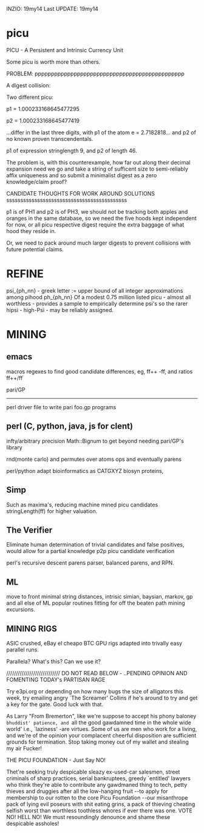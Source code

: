 

INZIO: 19my14
Last UPDATE: 19my14



picu
====

PICU - A Persistent and Intrinsic Currency Unit

Some picu is worth more than others.


PROBLEM: pppppppppppppppppppppppppppppppppppppppppppppp

A digest collision:

Two different picu:

p1 = 1.000233168645477295  

p2 = 1.000233168645477419

...differ in the last three digits, with p1 of the atom e = 2.7182818... and p2
of no known proven transcendentals.

p1 of expression stringlength 9, and p2 of length 46.

The problem is, with this counterexample, how far out along their decimal expansion need we go and take a string  of sufficent size to semi-reliably 
affix uniqueness and so submit a minimalist digest  as a zero knowledge/claim proof?

CANDIDATE THOUGHTS FOR WORK AROUND SOLUTIONS sssssssssssssssssssssssssssssssssssssssssss

p1 is of PH1 and p2 is of PH3, we should not be tracking both apples and oranges in the same database, so we need the five hoods kept independent for now, or all picu respective digest require the extra baggage of what hood they reside in.

Or, we need to pack around much larger digests to prevent collisions with future potential claims.


REFINE 
======

psi_{ph_nn} - greek letter := upper bound of all integer approximations among pihood ph_{ph_nn}
Of a modest 0.75 million listed picu - almost all worthless - provides a sample to empirically determine psi's
so the rarer hipsi - high-Psi - may be reliably assigned.


MINING
======

emacs 
-----

macros regexes to find good candidate differences, eg, ff++ -ff, and ratios  ff++/ff

pari/GP
_______

perl driver file to write pari foo.gp programs


perl (C, python, java, js for clent)
----
infty/arbitrary precision Math::Bignum to get beyond needing pari/GP's library

rnd(monte carlo) and permutes over atoms ops and eventually parens


perl/python adapt bioinformatics as CATGXYZ biosyn proteins,




Simp
----

Such as maxima's, reducing machine mined picu candidates stringLength(ff) for higher valuation.


The Verifier
------------
Eliminate human determination  of trivial candidates and false positives, would allow for a partial knowledge p2p picu candidate verification

perl's recursive descent parens parser, balanced parens, and RPN.


ML
--
move to front minimal string distances, intrisic simian, baysian, markov, gp and all else of ML popular routines
fitting for off the beaten path mining excursions.


MINING RIGS
-----------

ASIC crushed, eBay el cheapo BTC GPU rigs adapted into trivally easy parallel runs.

Parallela? What's this? Can we use it?




//////////////////////////// DO NOT READ BELOW - ..PENDING OPINION AND FOMENTING TODAY's PARTISAN RAGE

Try e3pi.org or depending on how many bugs the size of alligators this week, try emailing angry `The Screamer' Collins if he's around to try and get a key for the gate. Good luck with that.


As Larry "From Bremerton", like we're suppose to  accept his  phony baloney `bhuddist' patience, and `all the good gawdamned time in the whole wide world' i.e., `laziness' -are virtues. Some of us are men who work for a living, and we're of the opinion your complacent cheerful disposition are sufficient grounds for termination. 
Stop taking money out of my wallet and stealing my air Fucker!

THE PICU FOUNDATION   - Just Say NO!

Thet're seeking truly despicable sleazy ex-used-car salesmen, street criminals of sharp practices, serial bankruptees, greedy `entitled' lawyers who think they're able to contribute any gawdmaned thing to tech, petty thieves and druggies after all the low-hanging fruit --to apply for membership to our rotten to the core Picu Foundation --our misanthrope pack of lying evil poseurs with shit eating grins, a pack of thieving cheating selfish worst than worthless toothless whores if ever there was one. VOTE NO! HELL NO! We must resoundingly denounce and shame these despicable assholes!


